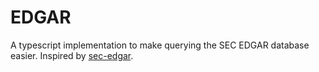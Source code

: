 # EDGAR

A typescript implementation to make querying the SEC EDGAR database easier. Inspired by
[sec-edgar](https://github.com/coyo8/sec-edgar).
